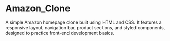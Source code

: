 # Amazon_Clone
A simple Amazon homepage clone built using HTML and CSS. It features a responsive layout, navigation bar, product sections, and styled components, designed to practice front-end development basics.

